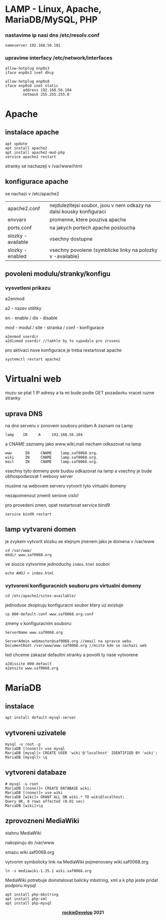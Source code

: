 # LAMP - Linux, Apache, MariaDB/MySQL, PHP

### nastavime ip nasi dns /etc/resolv.conf
    nameserver 192.168.56.101

### upravime interfacy /etc/network/interfaces
    allow-hotplug enp0s3
    iface enp0s3 inet dhcp
    
    allow-hotplug enp0s8
    iface enp0s8 inet static
            address 192.168.56.104
            netmask 255.255.255.0

# Apache
## instalace apache
    apt update
    apt install apache2
    apt install apache2-mod-php
    service apache2 restart

stranky se nachazeji v /var/www/html


## konfigurace apache
se nachazi v /etc/apache2
<table>
  <tr><td>apache2.conf</td><td>nejdulezitejsi soubor, jsou v nem odkazy na dalsi kousky konfiguraci</td></tr>
  <tr><td>envvars</td><td>promenne, ktere pouziva apache</td></tr>
  <tr><td>ports.conf</td><td>na jakych portech apache posloucha</td></tr>
  <tr><td>slozky -available</td><td>vsechny dostupne</td></tr>
  <tr><td>slozky -enabled</td><td>vsechny povolene (symblicke linky na polozky v -available)</td></tr>
</table>

## povoleni modulu/stranky/konfigu

### vysvetleni prikazu
a2enmod

a2 - nazev utilitky

en - enable / dis - disable

mod - modul / site - stranka / conf - konfigurace

    a2enmod userdir
    a2dismod userdir //takhle by to vypadalo pro zruseni
    
pro aktivaci nove konfigurace je treba restartovat apache

    systemctl restart apache2

# Virtualni web
muzu se ptat 1 IP adresy a ta mi bude podle GET pozadavku vracet ruzne stranky

## uprava DNS
na dns serveru v zonovem souboru pridam A zaznam na Lamp

    lamp    IN     A     192.168.56.104

a CNAME zaznamy jako www,wiki,mail necham odkazovat na lamp

    www      IN     CNAME    lamp.saf0068.org.
    wiki     IN     CNAME    lamp.saf0068.org.
    mail     IN     CNAME    lamp.saf0068.org.

vsechny tyto domeny pote budou odkazovat na lamp a vsechny je bude obhospodarovat 1 webovy server

musime na webovem serveru vytvorit tyto virtualni domeny

nezapomenout zmenit seriove cislo!

pro provedeni zmen, opet restartovat service bind9

    service bind9 restart
    
## lamp vytvareni domen
je zvykem vytvorit slozku se stejnym jmenem jako je domena v /var/www

    cd /var/www/
    mkdir www.saf0068.org
    
ve slozce vytvorime jednoduchy `index.html` soubor

    echo AHOJ > index.html

### vytvoreni konfiguracnich souboru pro virtualni domeny

    cd /etc/apache2/sites-available/

jednoduse zkopiruju konfiguracni soubor ktery uz existuje
    
    cp 000-default.conf www.saf0068.org.conf

zmeny v konfiguracnim souboru:
    
    ServerName www.saf0068.org
    
    ServerAdmin webmaster@saf0068.org //email na spravce webu
    DocumentRoot /var/www/www.saf0068.org //misto kde se nachazi web

ted chceme zakazat defaultni stranky a povolit ty nase vytvorene

    a2dissite 000-default
    a2ensite www.saf0068.org


# MariaDB
## instalace
    apt install default-mysql-server
    
## vytvoreni uzivatele
    mysql -u root -p
    MariaDB [(none)]> use mysql
    MariaDB [mysql]> CREATE USER 'wiki'@'localhost' IDENTIFIED BY 'wiki';
    MariaDB [mysql]> \q
    
## vytvoreni databaze
    # mysql -u root
    MariaDB [(none)]> CREATE DATABASE wiki;
    MariaDB [(none)]> use wiki
    MariaDB [wiki]> GRANT ALL ON wiki.* TO wiki@localhost;
    Query OK, 0 rows affected (0.01 sec)
    MariaDB [wiki]>\q
    
## zprovozneni MediaWiki
stahnu MediaWiki

nakopiruju do /var/www

smazu wiki.saf0068.org

vytvorim symbolicky link na MediaWiki pojmenovany wiki.saf0068.org

    ln -s mediawiki-1.35.1 wiki.saf0068.org
    
MediaWiki potrebuje doinstalovat balicky mbstring, xml a k php jeste pridat podporu mysql

    apt install php-mbstring
    apt install php-xml
    apt install php-mysql
    


<p align="center">
    <b><a href="https://github.com/rockieDevelop" target="_blank">rockieDevelop</a> 2021</b>
</div>
